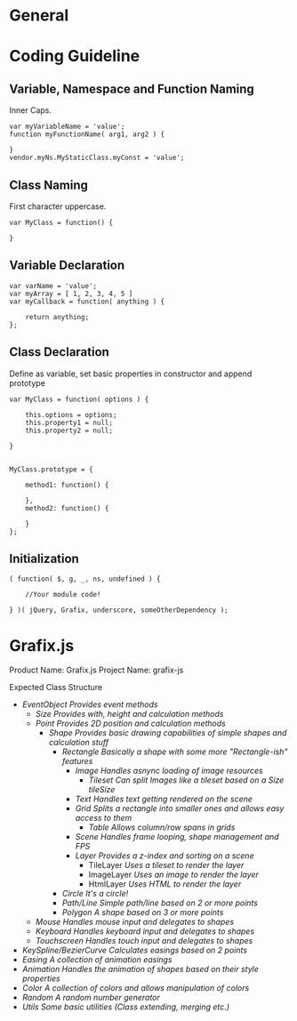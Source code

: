 General
=======


# Coding Guideline

## Variable, Namespace and Function Naming

Inner Caps.

    var myVariableName = 'value';
    function myFunctionName( arg1, arg2 ) {

    }
    vendor.myNs.MyStaticClass.myConst = 'value';


## Class Naming

First character uppercase.

    var MyClass = function() {

    }

## Variable Declaration

    var varName = 'value';
    var myArray = [ 1, 2, 3, 4, 5 ]
    var myCallback = function( anything ) {
        
        return anything;
    };

## Class Declaration

Define as variable, set basic properties in constructor and
append prototype

    var MyClass = function( options ) {
        
        this.options = options;
        this.property1 = null;
        this.property2 = null;

    }


    MyClass.prototype = {

        method1: function() {

        },
        method2: function() {

        }
    };

## Initialization

    ( function( $, g, _, ns, undefined ) {

        //Your module code!

    } )( jQuery, Grafix, underscore, someOtherDependency );


Grafix.js
=========


Product Name: Grafix.js
Project Name: grafix-js


Expected Class Structure


- *EventObject* _Provides event methods_
    - *Size* _Provides with, height and calculation methods_
    - *Point* _Provides 2D position and calculation methods_
        - *Shape* _Provides basic drawing capabilities of simple shapes and calculation stuff_
            - *Rectangle* _Basically a shape with some more "Rectangle-ish" features_
                - *Image* _Handles asnync loading of image resources_
                    - *Tileset* _Can split Images like a tileset based on a Size tileSize_
                - *Text* _Handles text getting rendered on the scene_
                - *Grid* _Splits a rectangle into smaller ones and allows easy access to them_
                    - *Table* _Allows column/row spans in grids_
                - *Scene* _Handles frame looping, shape management and FPS_
                - *Layer* _Provides a z-index and sorting on a scene_
                    - TileLayer _Uses a tileset to render the layer_
                    - ImageLayer _Uses an image to render the layer_
                    - HtmlLayer _Uses HTML to render the layer_
            - *Circle* _It's a circle!_
            - *Path/Line* _Simple path/line based on 2 or more points_
            - *Polygon* _A shape based on 3 or more points_
    - *Mouse* _Handles mouse input and delegates to shapes_
    - *Keyboard* _Handles keyboard input and delegates to shapes_
    - *Touchscreen* _Handles touch input and delegates to shapes_
- *KeySpline/BezierCurve* _Calculates easings based on 2 points_
- *Easing* _A collection of animation easings_
- *Animation* _Handles the animation of shapes based on their style properties_
- *Color* _A collection of colors and allows manipulation of colors_
- *Random* _A random number generator_
- *Utils* _Some basic utilities (Class extending, merging etc.)_